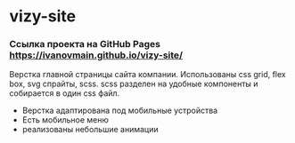 # vizy-site

### Ссылка проекта на GitHub Pages https://ivanovmain.github.io/vizy-site/

Верстка главной страницы сайта компании. Использованы css grid, flex box, svg спрайты, scss. scss разделен на удобные компоненты и собирается в один css файл.

* Верстка адаптирована под мобильные устройства
* Есть мобильное меню
* реализованы небольшие анимации

